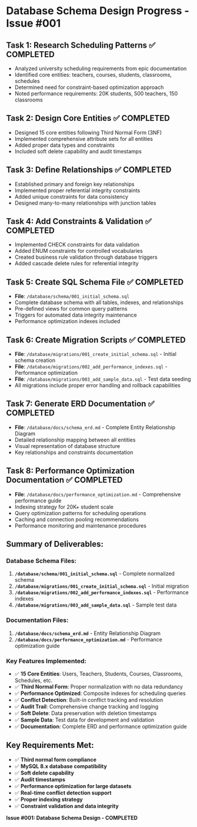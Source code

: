 # Database Schema Design Progress - Issue #001

## Task 1: Research Scheduling Patterns ✅ COMPLETED
- Analyzed university scheduling requirements from epic documentation
- Identified core entities: teachers, courses, students, classrooms, schedules
- Determined need for constraint-based optimization approach
- Noted performance requirements: 20K students, 500 teachers, 150 classrooms

## Task 2: Design Core Entities ✅ COMPLETED
- Designed 15 core entities following Third Normal Form (3NF)
- Implemented comprehensive attribute sets for all entities
- Added proper data types and constraints
- Included soft delete capability and audit timestamps

## Task 3: Define Relationships ✅ COMPLETED
- Established primary and foreign key relationships
- Implemented proper referential integrity constraints
- Added unique constraints for data consistency
- Designed many-to-many relationships with junction tables

## Task 4: Add Constraints & Validation ✅ COMPLETED
- Implemented CHECK constraints for data validation
- Added ENUM constraints for controlled vocabularies
- Created business rule validation through database triggers
- Added cascade delete rules for referential integrity

## Task 5: Create SQL Schema File ✅ COMPLETED
- **File**: `/database/schema/001_initial_schema.sql`
- Complete database schema with all tables, indexes, and relationships
- Pre-defined views for common query patterns
- Triggers for automated data integrity maintenance
- Performance optimization indexes included

## Task 6: Create Migration Scripts ✅ COMPLETED
- **File**: `/database/migrations/001_create_initial_schema.sql` - Initial schema creation
- **File**: `/database/migrations/002_add_performance_indexes.sql` - Performance optimization
- **File**: `/database/migrations/003_add_sample_data.sql` - Test data seeding
- All migrations include proper error handling and rollback capabilities

## Task 7: Generate ERD Documentation ✅ COMPLETED
- **File**: `/database/docs/schema_erd.md` - Complete Entity Relationship Diagram
- Detailed relationship mapping between all entities
- Visual representation of database structure
- Key relationships and constraints documentation

## Task 8: Performance Optimization Documentation ✅ COMPLETED
- **File**: `/database/docs/performance_optimization.md` - Comprehensive performance guide
- Indexing strategy for 20K+ student scale
- Query optimization patterns for scheduling operations
- Caching and connection pooling recommendations
- Performance monitoring and maintenance procedures

## Summary of Deliverables:

### Database Schema Files:
1. **`/database/schema/001_initial_schema.sql`** - Complete normalized schema
2. **`/database/migrations/001_create_initial_schema.sql`** - Initial migration
3. **`/database/migrations/002_add_performance_indexes.sql`** - Performance indexes
4. **`/database/migrations/003_add_sample_data.sql`** - Sample test data

### Documentation Files:
1. **`/database/docs/schema_erd.md`** - Entity Relationship Diagram
2. **`/database/docs/performance_optimization.md`** - Performance optimization guide

### Key Features Implemented:
- ✅ **15 Core Entities**: Users, Teachers, Students, Courses, Classrooms, Schedules, etc.
- ✅ **Third Normal Form**: Proper normalization with no data redundancy
- ✅ **Performance Optimized**: Composite indexes for scheduling queries
- ✅ **Conflict Detection**: Built-in conflict tracking and resolution
- ✅ **Audit Trail**: Comprehensive change tracking and logging
- ✅ **Soft Delete**: Data preservation with deletion timestamps
- ✅ **Sample Data**: Test data for development and validation
- ✅ **Documentation**: Complete ERD and performance optimization guide

## Key Requirements Met:
- ✅ **Third normal form compliance**
- ✅ **MySQL 8.x database compatibility**
- ✅ **Soft delete capability**
- ✅ **Audit timestamps**
- ✅ **Performance optimization for large datasets**
- ✅ **Real-time conflict detection support**
- ✅ **Proper indexing strategy**
- ✅ **Constraint validation and data integrity**

**Issue #001: Database Schema Design - COMPLETED**